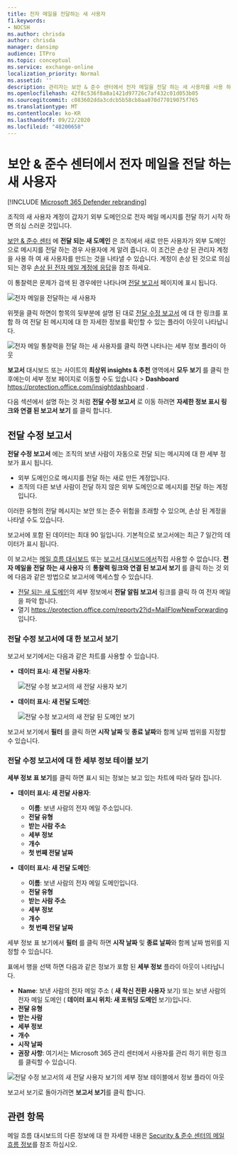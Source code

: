 ```yaml
---
title: 전자 메일을 전달하는 새 사용자
f1.keywords:
- NOCSH
ms.author: chrisda
author: chrisda
manager: dansimp
audience: ITPro
ms.topic: conceptual
ms.service: exchange-online
localization_priority: Normal
ms.assetid: ''
description: 관리자는 보안 & 준수 센터에서 전자 메일을 전달 하는 새 사용자를 사용 하 여 조직의 사용자가 새 도메인으로 메시지를 전달 하는 경우 조사 하는 방법을 배울 수 있습니다.
ms.openlocfilehash: 42f8c536f8a8a1421d97726c7af432c01d053b05
ms.sourcegitcommit: c083602dda3cdcb5b58cb8aa070d77019075f765
ms.translationtype: MT
ms.contentlocale: ko-KR
ms.lasthandoff: 09/22/2020
ms.locfileid: "48200658"
---
```

# <a name="new-users-forwarding-email-insight-in-the-security--compliance-center"></a>보안 & 준수 센터에서 전자 메일을 전달 하는 새 사용자

[!INCLUDE [Microsoft 365 Defender rebranding](../includes/microsoft-defender-for-office.md)]


조직의 새 사용자 계정이 갑자기 외부 도메인으로 전자 메일 메시지를 전달 하기 시작 하면 의심 스러운 것입니다.

[보안 & 준수 센터](https://protection.office.com) 에 **전달 되는 새 도메인** 은 조직에서 새로 만든 사용자가 외부 도메인으로 메시지를 전달 하는 경우 사용자에 게 알려 줍니다. 이 조건은 손상 된 관리자 계정을 사용 하 여 새 사용자를 만드는 것을 나타낼 수 있습니다. 계정이 손상 된 것으로 의심 되는 경우 [손상 된 전자 메일 계정에 응답](https://docs.microsoft.com/microsoft-365/security/office-365-security/responding-to-a-compromised-email-account)을 참조 하세요.

이 통찰력은 문제가 검색 된 경우에만 나타나며 [전달 보고서](view-mail-flow-reports.md#forwarding-report) 페이지에 표시 됩니다.

![전자 메일을 전달하는 새 사용자](../../media/mfi-new-users-forwarding-email.png)

위젯을 클릭 하면이 항목의 뒷부분에 설명 된 대로 [전달 수정 보고서](#forwarding-modifications-report) 에 대 한 링크를 포함 하 여 전달 된 메시지에 대 한 자세한 정보를 확인할 수 있는 플라이 아웃이 나타납니다.

![전자 메일 통찰력을 전달 하는 새 사용자를 클릭 하면 나타나는 세부 정보 플라이 아웃](../../media/mfi-new-users-forwarding-email-details.png)

**보고서** 대시보드 또는 사이트의 **최상위 insights & 추천** 영역에서 **모두 보기** 를 클릭 한 후에는이 세부 정보 페이지로 이동할 수도 있습니다 \> **Dashboard** <https://protection.office.com/insightdashboard> .

다음 섹션에서 설명 하는 것 처럼 **전달 수정 보고서** 로 이동 하려면 **자세한 정보 표시 링크와 연결 된 보고서 보기** 를 클릭 합니다.

## <a name="forwarding-modifications-report"></a>전달 수정 보고서

**전달 수정 보고서** 에는 조직의 보낸 사람이 자동으로 전달 되는 메시지에 대 한 세부 정보가 표시 됩니다.

- 외부 도메인으로 메시지를 전달 하는 새로 만든 계정입니다.
- 조직의 다른 보낸 사람이 전달 하지 않은 외부 도메인으로 메시지를 전달 하는 계정입니다.

이러한 유형의 전달 메시지는 보안 또는 준수 위험을 초래할 수 있으며, 손상 된 계정을 나타낼 수도 있습니다.

보고서에 포함 된 데이터는 최대 90 일입니다. 기본적으로 보고서에는 최근 7 일간의 데이터가 표시 됩니다.

이 보고서는 [메일 흐름 대시보드](mail-flow-insights-v2.md) 또는 [보고서 대시보드에서](view-mail-flow-reports.md)직접 사용할 수 없습니다. **전자 메일을 전달 하는 새 사용자** 의 **통찰력 링크와 연결 된 보고서 보기** 를 클릭 하는 것 외에 다음과 같은 방법으로 보고서에 액세스할 수 있습니다.

- [전달 되는 새 도메인](mfi-new-domains-being-forwarded-email.md)의 세부 정보에서 **전달 알림 보고서** 링크를 클릭 하 여 전자 메일을 파악 합니다.
- 열기 <https://protection.office.com/reportv2?id=MailFlowNewForwarding> 입니다.

### <a name="report-view-for-the-forwarding-modifications-report"></a>전달 수정 보고서에 대 한 보고서 보기

보고서 보기에서는 다음과 같은 차트를 사용할 수 있습니다.

- **데이터 표시: 새 전달 사용자**:

  ![전달 수정 보고서의 새 전달 사용자 보기](../../media/forwarding-modifications-report-new-forwarding-users.png)

- **데이터 표시: 새 전달 도메인**:

  ![전달 수정 보고서의 새 전달 된 도메인 보기](../../media/forwarding-modifications-report-new-forwarded-domains.png)

보고서 보기에서 **필터** 를 클릭 하면 **시작 날짜** 및 **종료 날짜**와 함께 날짜 범위를 지정할 수 있습니다.

### <a name="details-table-view-for-the-forwarding-modifications-report"></a>전달 수정 보고서에 대 한 세부 정보 테이블 보기

**세부 정보 표 보기**를 클릭 하면 표시 되는 정보는 보고 있는 차트에 따라 달라 집니다.

- **데이터 표시: 새 전달 사용자**:

  - **이름**: 보낸 사람의 전자 메일 주소입니다.
  - **전달 유형**
  - **받는 사람 주소**
  - **세부 정보**
  - **개수**
  - **첫 번째 전달 날짜**

- **데이터 표시: 새 전달 도메인**:

  - **이름**: 보낸 사람의 전자 메일 도메인입니다.
  - **전달 유형**
  - **받는 사람 주소**
  - **세부 정보**
  - **개수**
  - **첫 번째 전달 날짜**

세부 정보 표 보기에서 **필터** 를 클릭 하면 **시작 날짜** 및 **종료 날짜**와 함께 날짜 범위를 지정할 수 있습니다.

표에서 행을 선택 하면 다음과 같은 정보가 포함 된 **세부 정보** 플라이 아웃이 나타납니다.

- **Name**: 보낸 사람의 전자 메일 주소 ( **새 착신 전환 사용자** 보기) 또는 보낸 사람의 전자 메일 도메인 ( **데이터 표시 위치: 새 포워딩 도메인** 보기)입니다.
- **전달 유형**
- **받는 사람**
- **세부 정보**
- **개수**
- **시작 날짜**
- **권장 사항**: 여기서는 Microsoft 365 관리 센터에서 사용자를 관리 하기 위한 링크를 클릭할 수 있습니다.

![전달 수정 보고서의 새 전달 사용자 보기의 세부 정보 테이블에서 정보 플라이 아웃](../../media/mfi-forwarding-modifications-report-new-forwarding-users-view-details-table-details.png)

보고서 보기로 돌아가려면 **보고서 보기**를 클릭 합니다.

## <a name="related-topics"></a>관련 항목

메일 흐름 대시보드의 다른 정보에 대 한 자세한 내용은 [Security & 준수 센터의 메일 흐름 정보](mail-flow-insights-v2.md)를 참조 하십시오.
